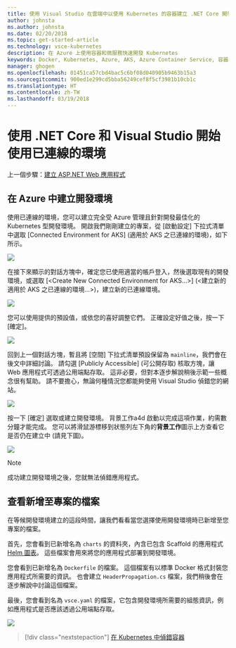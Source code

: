 ```yaml
---
title: 使用 Visual Studio 在雲端中以使用 Kubernetes 的容器建立 .NET Core 開發環境 - 步驟 3 - 建立 Kubernetes 開發環境 | Microsoft Docs
author: johnsta
ms.author: johnsta
ms.date: 02/20/2018
ms.topic: get-started-article
ms.technology: vsce-kubernetes
description: 在 Azure 上使用容器和微服務快速開發 Kubernetes
keywords: Docker, Kubernetes, Azure, AKS, Azure Container Service, 容器
manager: ghogen
ms.openlocfilehash: 01451ca57cbd4bac5c6bf08d040905b9463b15a3
ms.sourcegitcommit: 900ed1e299cd5bba56249cef8f5cf3981b10cb1c
ms.translationtype: HT
ms.contentlocale: zh-TW
ms.lasthandoff: 03/19/2018
---
```

# <a name="get-started-on-connected-environment-with-net-core-and-visual-studio"></a>使用 .NET Core 和 Visual Studio 開始使用已連線的環境

上一個步驟：[建立 ASP.NET Web 應用程式](get-started-netcore-visualstudio-02.md)

## <a name="create-a-dev-environment-in-azure"></a>在 Azure 中建立開發環境
使用已連線的環境，您可以建立完全受 Azure 管理且針對開發最佳化的 Kubernetes 型開發環境。 開啟我們剛剛建立的專案，從 [啟動設定] 下拉式清單中選取 [Connected Environment for AKS] (適用於 AKS 之已連線的環境)，如下所示。

![](images/LaunchSettings.png)

在接下來顯示的對話方塊中，確定您已使用適當的帳戶登入，然後選取現有的開發環境，或選取 [<Create New Connected Environment for AKS…>] (<建立新的適用於 AKS 之已連線的環境...>)，建立新的已連線環境。

![](images/ConnectedEnvDialog.png)

您可以使用提供的預設值，或依您的喜好調整它們。 正確設定好值之後，按一下 [確定]。

![](images/NewEnvDialog.png)

回到上一個對話方塊，暫且將 [空間] 下拉式清單預設保留為 `mainline`，我們會在後文中詳細討論。 請勾選 [Publicly Accessible] (可公開存取) 核取方塊，讓 Web 應用程式可透過公用端點存取。 這非必要，但對本逐步解說稍後示範一些概念很有幫助。 請不要擔心，無論何種情況您都能夠使用 Visual Studio 偵錯您的網站。

![](images/ConnectedEnvDialog2.png)

按一下 [確定] 選取或建立開發環境。 背景工作a4d 啟動以完成這項作業，約需數分鐘才能完成。 您可以將滑鼠游標移到狀態列左下角的**背景工作**圖示上方查看它是否仍在建立中 (請見下圖)。

![](images/BackgroundTasks.png)

> [!Note]
成功建立開發環境之後，您就無法偵錯應用程式。

## <a name="look-at-the-files-added-to-project"></a>查看新增至專案的檔案
在等候開發環境建立的這段時間，讓我們看看當您選擇使用開發環境時已新增至您專案的檔案。

首先，您會看到已新增名為 `charts` 的資料夾，內含已包含 Scaffold 的應用程式 [Helm 圖表](https://docs.helm.sh)。 這些檔案會用來將您的應用程式部署到開發環境。

您會看到已新增名為 `Dockerfile` 的檔案。 這個檔案有以標準 Docker 格式封裝您應用程式所需要的資訊。 也會建立 `HeaderPropagation.cs` 檔案，我們稍後會在逐步解說中討論這個檔案。 

最後，您會看到名為 `vsce.yaml` 的檔案，它包含開發環境所需要的組態資訊，例如應用程式是否應該透過公用端點存取。

![](images/ProjectFiles.png)

> [!div class="nextstepaction"]
> [在 Kubernetes 中偵錯容器](get-started-netcore-visualstudio-04.md)